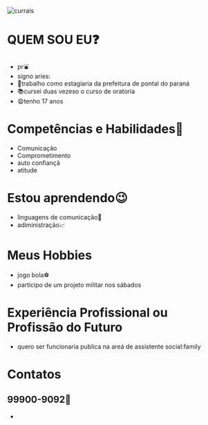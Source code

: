 ![currais](https://user-images.githubusercontent.com/119712045/206823177-f6c728e9-1522-4ddd-b9cf-9ca338b28583.jpg)
# QUEM SOU EU:question: 
- pr:fountain:
-  signo aries:
- :orange_book:trabalho como estagiaria da prefeitura de pontal do paraná
- :books:cursei duas vezeso o curso de oratoria
- :anguished:tenho 17 anos
# Competências e Habilidades:blue_book:
- Comunicação
- Comprometimento 
- auto confiançã
- atitude
 #   Estou aprendendo:wink:
- linguagens de comunicação:lips:
- adiministração:chart_with_upwards_trend:
 # Meus Hobbies
 - jogo bola:soccer:
 - participo de um projeto militar  nos sábados
 # Experiência Profissional ou Profissão do Futuro
 - quero ser funcionaria publica na areá de assistente social:family

 # Contatos 
 99900-9092:iphone:
 - 
 - 
